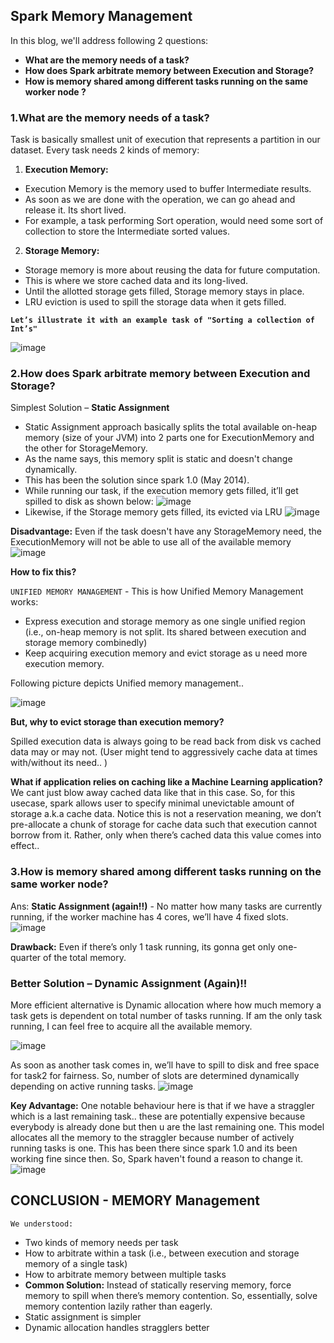## Spark Memory Management
In this blog, we'll address following 2 questions:
- **What are the memory needs of a task?**
- **How does Spark arbitrate memory between Execution and Storage?**
- **How is memory shared among different tasks running on the same worker node ?**

### 1.What are the memory needs of a task?
Task is basically smallest unit of execution that represents a partition in our dataset. Every task needs 2 kinds of memory: 
1. **Execution Memory:** 
  - Execution Memory is the memory used to buffer Intermediate results.
  - As soon as we are done with the operation, we can go ahead and release it. Its short lived.
  - For example, a task performing Sort operation, would need some sort of collection to store the Intermediate sorted values.
2. **Storage Memory:** 
  - Storage memory is more about reusing the data for future computation. 
  - This is where we store cached data and its long-lived. 
  - Until the allotted storage gets filled, Storage memory stays in place. 
  - LRU eviction is used to spill the storage data when it gets filled.

**`Let’s illustrate it with an example task of "Sorting a collection of Int’s"`**

![image](https://user-images.githubusercontent.com/22542670/27504472-8269bc82-58a7-11e7-9a40-7e3900055a3f.png)

### 2.How does Spark arbitrate memory between Execution and Storage?
Simplest Solution – **Static Assignment**
- Static Assignment approach basically splits the total available on-heap memory (size of your JVM) into 2 parts one for ExecutionMemory and the other for StorageMemory. 
- As the name says, this memory split is static and doesn't change dynamically. 
- This has been the solution since spark 1.0 (May 2014). 
- While running our task, if the execution memory gets filled, it’ll get spilled to disk as shown below:
![image](https://user-images.githubusercontent.com/22542670/27504478-dae23b28-58a7-11e7-9750-4aca0a6203a6.png)
- Likewise, if the Storage memory gets filled, its evicted via LRU
![image](https://user-images.githubusercontent.com/22542670/27504731-67d537ec-58ad-11e7-8f61-f24b3dae9f99.png)

**Disadvantage:** Even if the task doesn't have any StorageMemory need, the ExecutionMemory will not be able to use all of the available memory
![image](https://user-images.githubusercontent.com/22542670/27504510-8e3ee72a-58a8-11e7-879b-3d615bf9b8ab.png)

**How to fix this?**

`UNIFIED MEMORY MANAGEMENT` - This is how Unified Memory Management works:
- Express execution and storage memory as one single unified region (i.e., on-heap memory is not split. Its shared between execution and storage memory combinedly)
- Keep acquiring execution memory and evict storage as u need more execution memory. 

Following picture depicts Unified memory management..

![image](https://user-images.githubusercontent.com/22542670/27504536-2e56d1c8-58a9-11e7-9a51-d8b7120c651a.png)

**But, why to evict storage than execution memory?**

Spilled execution data is always going to be read back from disk vs cached data may or may not. (User might tend to aggressively cache data at times with/without its need.. )

**What if application relies on caching like a Machine Learning application?**
We cant just blow away cached data like that in this case. So, for this usecase, spark allows user to specify minimal unevictable amount of storage a.k.a cache data. Notice this is not a reservation meaning, we don’t pre-allocate a chunk of storage for cache data such that execution cannot borrow from it. Rather, only when there’s cached data this value comes into effect..

### 3.How is memory shared among different tasks running on the same worker node?
Ans: **Static Assignment (again!!)** - No matter how many tasks are currently running, if the worker machine has 4 cores, we’ll have 4 fixed slots.
![image](https://user-images.githubusercontent.com/22542670/27504541-465957aa-58a9-11e7-9626-9ad4f6b077a3.png)

**Drawback:** Even if there’s only 1 task running, its gonna get only one-quarter of the total memory. 

### Better Solution – Dynamic Assignment (Again)!!
More efficient alternative is Dynamic allocation where how much memory a task gets is dependent on total number of tasks running. If am the only task running, I can feel free to acquire all the available memory.

![image](https://user-images.githubusercontent.com/22542670/27504542-4922ffa4-58a9-11e7-97ff-d10d2d749611.png)

As soon as another task comes in, we’ll have to spill to disk and free space for task2 for fairness. So, number of slots are determined dynamically depending on active running tasks.
![image](https://user-images.githubusercontent.com/22542670/27504544-4cae9f8e-58a9-11e7-9d6a-adc90fe66dec.png)

**Key Advantage:**
One notable behaviour here is that if we have a straggler which is a last remaining task.. these are potentially expensive because everybody is already done but then u are the last remaining one. This model allocates all the memory to the straggler because number of actively running tasks is one. 
This has been there since spark 1.0 and its been working fine since then. So, Spark haven't found a reason to change it.
![image](https://user-images.githubusercontent.com/22542670/27504547-521bd842-58a9-11e7-96ad-4c08f351f72d.png)
## CONCLUSION - MEMORY Management
`We understood:`
- Two kinds of memory needs per task
- How to arbitrate within a task (i.e., between execution and storage memory of a single task)
- How to arbitrate memory between multiple tasks
- **Common Solution:** Instead of statically reserving memory, force memory to spill when there’s memory contention. So, essentially, solve memory contention lazily rather than eagerly. 
- Static assignment is simpler
- Dynamic allocation handles stragglers better
